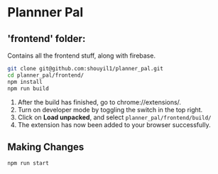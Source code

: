 # Plannner Pal

## 'frontend' folder: 
Contains all the frontend stuff, along with firebase. 


```bash
git clone git@github.com:shouyil1/planner_pal.git
cd planner_pal/frontend/
npm install
npm run build 
```

1. After the build has finished, go to chrome://extensions/. 
2. Turn on developer mode by toggling the switch in the top right.
3. Click on **Load unpacked**, and select `planner_pal/frontend/build/`
4. The extension has now been added to your browser successfully. 


## Making Changes
```bash 
npm run start
```
